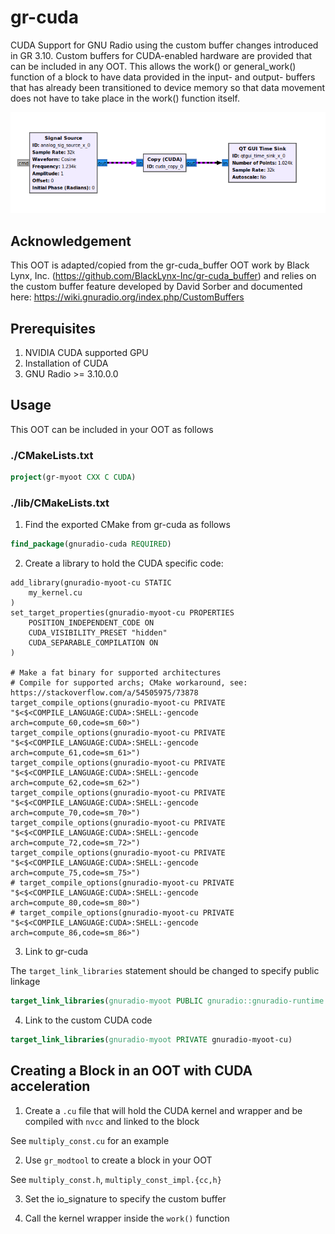 # gr-cuda

CUDA Support for GNU Radio using the custom buffer changes introduced in GR 3.10.  Custom buffers for CUDA-enabled hardware are provided that can be included in any OOT.  This allows the work() or general_work() function of a block to have data provided in the input- and output- buffers that has already been transitioned to device memory so that data movement does not have to take place in the work() function itself.  

<img title="Simple flowgraph with CUDA block" alt="Simple CUDA flowgraph" src="docs/img/flowgraph_copy.png">

## Acknowledgement

This OOT is adapted/copied from the gr-cuda_buffer OOT work by Black Lynx, Inc. (https://github.com/BlackLynx-Inc/gr-cuda_buffer) and relies on the custom buffer feature developed by David Sorber and documented here:
https://wiki.gnuradio.org/index.php/CustomBuffers

## Prerequisites

1. NVIDIA CUDA supported GPU
2. Installation of CUDA
3. GNU Radio >= 3.10.0.0

## Usage

This OOT can be included in your OOT as follows

### ./CMakeLists.txt
```cmake
project(gr-myoot CXX C CUDA)
```

### ./lib/CMakeLists.txt

1. Find the exported CMake from gr-cuda as follows
```cmake
find_package(gnuradio-cuda REQUIRED)
```

2. Create a library to hold the CUDA specific code:

```cuda
add_library(gnuradio-myoot-cu STATIC 
    my_kernel.cu
)
set_target_properties(gnuradio-myoot-cu PROPERTIES 
    POSITION_INDEPENDENT_CODE ON
    CUDA_VISIBILITY_PRESET "hidden"
    CUDA_SEPARABLE_COMPILATION ON
)

# Make a fat binary for supported architectures
# Compile for supported archs; CMake workaround, see: https://stackoverflow.com/a/54505975/73878
target_compile_options(gnuradio-myoot-cu PRIVATE "$<$<COMPILE_LANGUAGE:CUDA>:SHELL:-gencode arch=compute_60,code=sm_60>")
target_compile_options(gnuradio-myoot-cu PRIVATE "$<$<COMPILE_LANGUAGE:CUDA>:SHELL:-gencode arch=compute_61,code=sm_61>")
target_compile_options(gnuradio-myoot-cu PRIVATE "$<$<COMPILE_LANGUAGE:CUDA>:SHELL:-gencode arch=compute_62,code=sm_62>")
target_compile_options(gnuradio-myoot-cu PRIVATE "$<$<COMPILE_LANGUAGE:CUDA>:SHELL:-gencode arch=compute_70,code=sm_70>")
target_compile_options(gnuradio-myoot-cu PRIVATE "$<$<COMPILE_LANGUAGE:CUDA>:SHELL:-gencode arch=compute_72,code=sm_72>")
target_compile_options(gnuradio-myoot-cu PRIVATE "$<$<COMPILE_LANGUAGE:CUDA>:SHELL:-gencode arch=compute_75,code=sm_75>")
# target_compile_options(gnuradio-myoot-cu PRIVATE "$<$<COMPILE_LANGUAGE:CUDA>:SHELL:-gencode arch=compute_80,code=sm_80>")
# target_compile_options(gnuradio-myoot-cu PRIVATE "$<$<COMPILE_LANGUAGE:CUDA>:SHELL:-gencode arch=compute_86,code=sm_86>")
```

3. Link to gr-cuda 

The `target_link_libraries` statement should be changed to specify public linkage
```cmake
target_link_libraries(gnuradio-myoot PUBLIC gnuradio::gnuradio-runtime gnuradio-cuda)
```

4. Link to the custom CUDA code
```cmake
target_link_libraries(gnuradio-myoot PRIVATE gnuradio-myoot-cu)
```

## Creating a Block in an OOT with CUDA acceleration

1. Create a `.cu` file that will hold the CUDA kernel and wrapper and be compiled with `nvcc` and linked to the block

See `multiply_const.cu` for an example

2. Use `gr_modtool` to create a block in your OOT

See `multiply_const.h`, `multiply_const_impl.{cc,h}`

3. Set the io_signature to specify the custom buffer

3. Call the kernel wrapper inside the `work()` function

